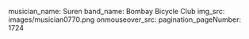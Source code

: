 musician_name: Suren
band_name: Bombay Bicycle Club
img_src: images/musician0770.png
onmouseover_src: 
pagination_pageNumber: 1724